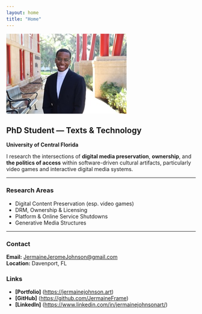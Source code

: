 ```yaml
---
layout: home
title: "Home"
---
```

![Featured Image](/assets/featured-image.jpg)

## PhD Student — Texts & Technology  
**University of Central Florida**

I research the intersections of **digital media preservation**, **ownership**, and **the politics of access** within software-driven cultural artifacts, particularly video games and interactive digital media systems.

---

### **Research Areas**
- Digital Content Preservation (esp. video games)
- DRM, Ownership & Licensing
- Platform & Online Service Shutdowns
- Generative Media Structures

---

### **Contact**
**Email:** JermaineJeromeJohnson@gmail.com  
**Location:** Davenport, FL  

### **Links**
- **[Portfolio]** (https://jermainejohnson.art) 
- **[GitHub]** (https://github.com/JermaineFrame) 
- **[LinkedIn]** (https://www.linkedin.com/in/jermainejohnsonart/)
